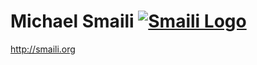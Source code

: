 # Michael Smaili [![Smaili Logo](https://www.gravatar.com/avatar/1525f7d27300b7427caa65ff4c0c909d)](http://smaili.org)
http://smaili.org
